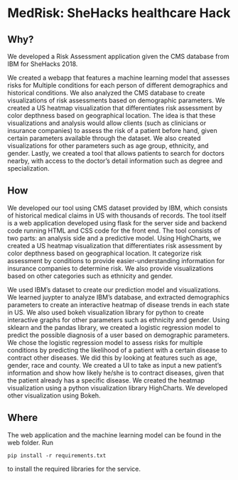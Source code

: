 # MedRisk: SheHacks healthcare Hack



## Why?

We developed a Risk Assessment application given the CMS database from IBM for SheHacks 2018.

We created a webapp that features a machine learning model that assesses risks for Multiple conditions for each person of different demographics and historical conditions. We also analyzed the CMS database to create visualizations of risk assessments based on demographic parameters. We created a US heatmap visualization that differentiates risk assessment by color depthness based on geographical location. The idea is that these visualizations and analysis would allow clients (such as clinicians or insurance companies) to assess the risk of a patient before hand, given certain parameters available through the dataset. We also created visualizations for other parameters such as age group, ethnicity, and gender. Lastly, we created a tool that allows patients to search for doctors nearby, with access to the doctor’s detail information such as degree and specialization.

## How

We developed our tool using CMS dataset provided by IBM, which consists of historical medical claims in US with thousands of records. The tool itself is a web application developed using flask for the server side and backend code running HTML and CSS code for the front end. The tool consists of two parts: an analysis side and a predictive model. Using HighCharts, we created a US heatmap visualization that differentiates risk assessment by color depthness based on geographical location. It categorize risk assessment by conditions to provide easier-understanding information for insurance companies to determine risk. We also provide visualizations based on other categories such as ethnicity and gender.

We used IBM’s dataset to create our prediction model and visualizations. We learned juypter to analyze IBM’s database, and extracted demographics parameters to create an interactive heatmap of disease trends in each state in US. We also used bokeh visualization library for python to create interactive graphs for other parameters such as ethnicity and gender. Using sklearn and the pandas library, we created a logistic regression model to predict the possible diagnosis of a user based on demographic parameters. We chose the logistic regression model to assess risks for multiple conditions by predicting the likelihood of a patient with a certain disease to contract other diseases. We did this by looking at features such as age, gender, race and county. We created a UI to take as input a new patient’s information and show how likely he/she is to contract diseases, given that the patient already has a specific disease. We created the heatmap visualization using a python visualization library HighCharts. We developed other visualization using Bokeh.

## Where

The web application and the machine learning model can be found in the web folder. Run

```
pip install -r requirements.txt
```

to install the required libraries for the service.
